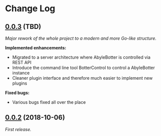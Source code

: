 # Change Log

## [0.0.3](https://git.abyle.org/hps/abylebotter/-/tree/v0.0.3) (TBD)

*Major rework of the whole project to a modern and more Go-like structure.*

**Implemented enhancements:**

- Migrated to a server architecture where AbyleBotter is controlled via REST API
- Introduce the command line tool BotterControl to control a AbyleBotter instance
- Cleaner plugin interface and therefore much easier to implement new plugins

**Fixed bugs:**

- Various bugs fixed all over the place

## [0.0.2](https://git.abyle.org/hps/abylebotter/-/tree/0.0.2) (2018-10-06)

*First release.*
